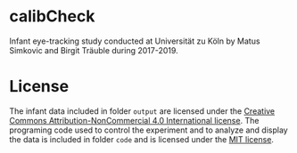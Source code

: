 # calibCheck
Infant eye-tracking study conducted at Universität zu Köln by Matus Simkovic and Birgit Träuble during 2017-2019.

# License

The infant data included in folder `output` are licensed under the [Creative Commons Attribution-NonCommercial 4.0 International license](http://creativecommons.org/licenses/by-nc/4.0/deed.en_US). The programing code used to control the experiment and to analyze and display the data is included in folder `code` and is licensed under the [MIT license](http://opensource.org/licenses/mit-license.php).
